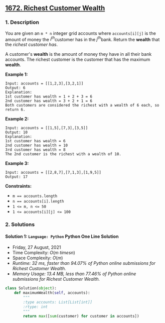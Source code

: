 ## [1672. Richest Customer Wealth](https://leetcode.com/problems/richest-customer-wealth/)

### 1. Description

You are given an `m * n` integer grid accounts where `accounts[i][j]` is the amount of money the $i^{​​​​​​​​​​​th​​​​}$ customer has in the $j^{​​​​​​​​​​​th​​​​}$ bank. Return the **wealth** that the *richest customer has*.

A customer's **wealth** is the amount of money they have in all their bank accounts. The richest customer is the customer that has the maximum **wealth**.

**Example 1:**

```
Input: accounts = [[1,2,3],[3,2,1]]
Output: 6
Explanation:
1st customer has wealth = 1 + 2 + 3 = 6
2nd customer has wealth = 3 + 2 + 1 = 6
Both customers are considered the richest with a wealth of 6 each, so return 6.
```

**Example 2:**

```
Input: accounts = [[1,5],[7,3],[3,5]]
Output: 10
Explanation:
1st customer has wealth = 6
2nd customer has wealth = 10
3rd customer has wealth = 8
The 2nd customer is the richest with a wealth of 10.
```

**Example 3:**

```
Input: accounts = [[2,8,7],[7,1,3],[1,9,5]]
Output: 17
```

**Constraints:**

- `m == accounts.length`
- `n == accounts[i].length`
- `1 <= m, n <= 50`
- `1 <= accounts[i][j] <= 100`

### 2. Solutions

#### Solution 1: `Language: Python` Python One Line Solution

- Friday, 27 August, 2021
- Time Complexity: $O(m \ times n)$
- Space Complexity: $O(m)$
- *Runtime: 32 ms, faster than 94.07% of Python online submissions for Richest Customer Wealth.*
- *Memory Usage: 13.4 MB, less than 77.46% of Python online submissions for Richest Customer Wealth.*

```python
class Solution(object):
    def maximumWealth(self, accounts):
        """
        :type accounts: List[List[int]]
        :rtype: int
        """
        return max([sum(customer) for customer in accounts])
```
